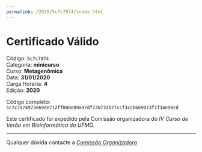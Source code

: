 ```yaml
---
permalink: /2020/5c7c7974/index.html
---
```


# Certificado Válido

Código: `5c7c7974`<br>
Categoria: **minicurso**<br>
Curso: **Metagenômica**<br>
Data: **31/01/2020**<br>
Carga Horária: **4**<br>
Edição: **2020**<br>


Código completo: `5c7c7974973e69de712ff000e89a97df730733b77ccf3ccb669073f1f34e98cd`


Este certificado foi expedido pela Comissão organizadora do *IV Curso de Verão em Bioinformática da UFMG*.

----

Qualquer dúvida contacte a [_Comissão Organizadora_](<mailto:cursobioinfoufmg@gmail.com$subject=[Certificados]>)

